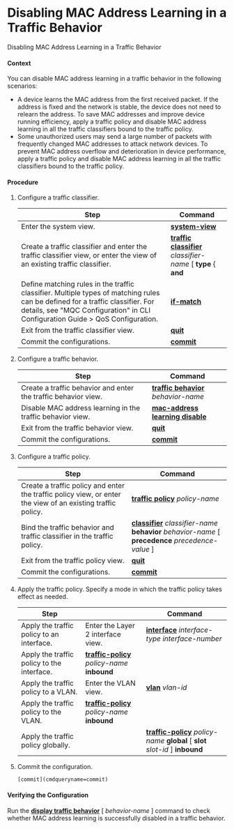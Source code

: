 Disabling MAC Address Learning in a Traffic Behavior
====================================================

Disabling MAC Address Learning in a Traffic Behavior

#### Context

You can disable MAC address learning in a traffic behavior in the following scenarios:

* A device learns the MAC address from the first received packet. If the address is fixed and the network is stable, the device does not need to relearn the address. To save MAC addresses and improve device running efficiency, apply a traffic policy and disable MAC address learning in all the traffic classifiers bound to the traffic policy.
* Some unauthorized users may send a large number of packets with frequently changed MAC addresses to attack network devices. To prevent MAC address overflow and deterioration in device performance, apply a traffic policy and disable MAC address learning in all the traffic classifiers bound to the traffic policy.


#### Procedure

1. Configure a traffic classifier.
   
   
   
   | Step | Command |
   | --- | --- |
   | Enter the system view. | [**system-view**](cmdqueryname=system-view) |
   | Create a traffic classifier and enter the traffic classifier view, or enter the view of an existing traffic classifier. | [**traffic classifier**](cmdqueryname=traffic+classifier) *classifier-name* [ **type** { **and** | **or** } ] |
   | Define matching rules in the traffic classifier.  Multiple types of matching rules can be defined for a traffic classifier. For details, see "MQC Configuration" in CLI Configuration Guide > QoS Configuration. | [**if-match**](cmdqueryname=if-match) |
   | Exit from the traffic classifier view. | [**quit**](cmdqueryname=quit) |
   | Commit the configurations. | [**commit**](cmdqueryname=commit) |
2. Configure a traffic behavior.
   
   
   
   | Step | Command |
   | --- | --- |
   | Create a traffic behavior and enter the traffic behavior view. | [**traffic behavior**](cmdqueryname=traffic+behavior) *behavior-name* |
   | Disable MAC address learning in the traffic behavior view. | [**mac-address learning disable**](cmdqueryname=mac-address+learning+disable) |
   | Exit from the traffic behavior view. | [**quit**](cmdqueryname=quit) |
   | Commit the configurations. | [**commit**](cmdqueryname=commit) |
3. Configure a traffic policy.
   
   
   
   | Step | Command |
   | --- | --- |
   | Create a traffic policy and enter the traffic policy view, or enter the view of an existing traffic policy. | [**traffic policy**](cmdqueryname=traffic+policy) *policy-name* |
   | Bind the traffic behavior and traffic classifier in the traffic policy. | [**classifier**](cmdqueryname=classifier) *classifier-name* **behavior** *behavior-name* [ **precedence** *precedence-value* ] |
   | Exit from the traffic policy view. | [**quit**](cmdqueryname=quit) |
   | Commit the configurations. | [**commit**](cmdqueryname=commit) |
4. Apply the traffic policy. Specify a mode in which the traffic policy takes effect as needed.
   
   
   
   | Step | | Command |
   | --- | --- | --- |
   | Apply the traffic policy to an interface. | Enter the Layer 2 interface view. | [**interface**](cmdqueryname=interface) *interface-type* *interface-number* |
   | Apply the traffic policy to the interface. | [**traffic-policy**](cmdqueryname=traffic-policy) *policy-name* **inbound** |
   | Apply the traffic policy to a VLAN. | Enter the VLAN view. | [**vlan**](cmdqueryname=vlan) *vlan-id* |
   | Apply the traffic policy to the VLAN. | [**traffic-policy**](cmdqueryname=traffic-policy) *policy-name* **inbound** |
   | Apply the traffic policy globally. | | [**traffic-policy**](cmdqueryname=traffic-policy) *policy-name* **global** [ **slot** *slot-id* ] **inbound** |
5. Commit the configuration.
   
   
   ```
   [commit](cmdqueryname=commit)
   ```

#### Verifying the Configuration

Run the [**display traffic behavior**](cmdqueryname=display+traffic+behavior) [ *behavior-name* ] command to check whether MAC address learning is successfully disabled in a traffic behavior.